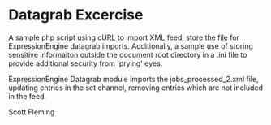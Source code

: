 Datagrab Excercise
===================

A sample php script using cURL to import XML feed, store the file for ExpressionEngine datagrab imports.
Additionally, a sample use of storing sensitive informaiton outside the document root directory in a .ini file
to provide additional security from 'prying' eyes.

ExpressionEngine Datagrab module imports the jobs_processed_2.xml file, updating entries in the set channel,
removing entries which are not included in the feed.

Scott Fleming


